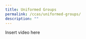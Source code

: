 ```yaml
---
title: Uniformed Groups
permalink: /ccas/uniformed-groups/
description: ""
---
```

Insert video here
